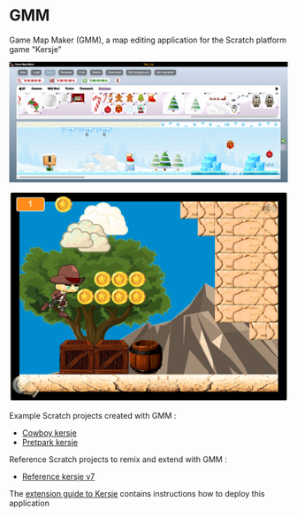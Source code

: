 # GMM
Game Map Maker (GMM), a map editing application for the Scratch platform game "Kersje"

![gmm](https://github.com/jandebr/gmm/blob/main/src/docs/resources/gmm.png)

![Scratch](https://github.com/jandebr/gmm/blob/main/src/docs/resources/scratch.png)

Example Scratch projects created with GMM :
- [Cowboy kersje](https://scratch.mit.edu/projects/453401204)
- [Pretpark kersje](https://scratch.mit.edu/projects/552993154)

Reference Scratch projects to remix and extend with GMM :
- [Reference kersje v7](https://scratch.mit.edu/projects/712990291)

The [extension guide to Kersje](https://docs.google.com/document/d/1NkeZbw061FncABYfNR0MERRcCX9Lv2S9laaNL0Fzj6Q/edit?usp=sharing) contains instructions how to deploy this application
